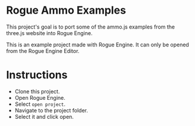 # Rogue Ammo Examples

This project's goal is to port some of the ammo.js examples from the three.js website into Rogue Engine.

This is an example project made with Rogue Engine. It can only be opened from the Rogue Engine Editor.

# Instructions

- Clone this project.
- Open Rogue Engine.
- Select `open project`.
- Navigate to the project folder.
- Select it and click open.
